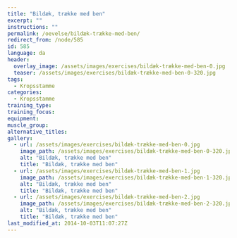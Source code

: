 ```yaml
---
title: "Bildæk, trække med ben"
excerpt: ""
instructions: ""
permalink: /oevelse/bildæk-trække-med-ben/
redirect_from: /node/585
id: 585
language: da
header:
  overlay_image: /assets/images/exercises/bildæk-trække-med-ben-0.jpg
  teaser: /assets/images/exercises/bildæk-trække-med-ben-0-320.jpg
tags:
  - Kropsstamme
categories:
  - Kropsstamme
training_type: 
training_focus: 
equipment:
muscle_group:
alternative_titles:
gallery:
  - url: /assets/images/exercises/bildæk-trække-med-ben-0.jpg
    image_path: /assets/images/exercises/bildæk-trække-med-ben-0-320.jpg
    alt: "Bildæk, trække med ben"
    title: "Bildæk, trække med ben"
  - url: /assets/images/exercises/bildæk-trække-med-ben-1.jpg
    image_path: /assets/images/exercises/bildæk-trække-med-ben-1-320.jpg
    alt: "Bildæk, trække med ben"
    title: "Bildæk, trække med ben"
  - url: /assets/images/exercises/bildæk-trække-med-ben-2.jpg
    image_path: /assets/images/exercises/bildæk-trække-med-ben-2-320.jpg
    alt: "Bildæk, trække med ben"
    title: "Bildæk, trække med ben"
last_modified_at: 2014-10-03T11:07:27Z
---
```



